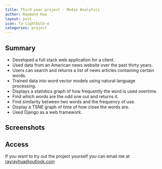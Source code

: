```yaml
---
title: Third year project - Media Analytics
author: Raymond Hua
layout: post
icon: fa-lightbulb-o
categories: project
---
```

## Summary
* Developed a full stack web application for a client.
* Used data from an American news website over the past thirty years.
* Users can search and returns a list of news articles containing certain words.
* Trained data into word vector models using natural language processing.
* Displays a statistics graph of how frequently the word is used overtime.
* Find which words are the odd one out and returns it.
* Find similarity between two words and the frequency of use.
* Display a TSNE graph of time of how close the words are.
* Used Django as a web framework.

## Screenshots



## Access
If you want to try out the project yourself you can email me at rayrayhua@outlook.com

